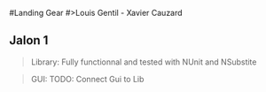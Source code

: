 #Landing Gear
#>Louis Gentil - Xavier Cauzard

## Jalon 1 
>Library: Fully functionnal and tested with NUnit and NSubstite

>GUI: TODO: Connect Gui to Lib
